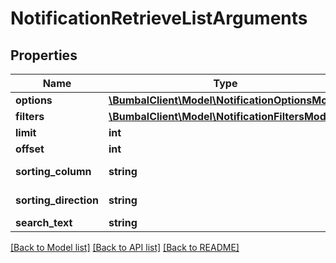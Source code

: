 # NotificationRetrieveListArguments

## Properties
Name | Type | Description | Notes
------------ | ------------- | ------------- | -------------
**options** | [**\BumbalClient\Model\NotificationOptionsModel**](NotificationOptionsModel.md) |  | [optional] 
**filters** | [**\BumbalClient\Model\NotificationFiltersModel**](NotificationFiltersModel.md) |  | [optional] 
**limit** | **int** |  | [optional] 
**offset** | **int** |  | [optional] 
**sorting_column** | **string** | Sorting Column | [optional] 
**sorting_direction** | **string** | Sorting Direction | [optional] 
**search_text** | **string** |  | [optional] 

[[Back to Model list]](../README.md#documentation-for-models) [[Back to API list]](../README.md#documentation-for-api-endpoints) [[Back to README]](../README.md)


